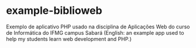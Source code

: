 # example-biblioweb
Exemplo de aplicativo PHP usado na disciplina de Aplicações Web do curso de Informática do IFMG campus Sabará (English: an example app used to help my students learn web development and PHP.) 
